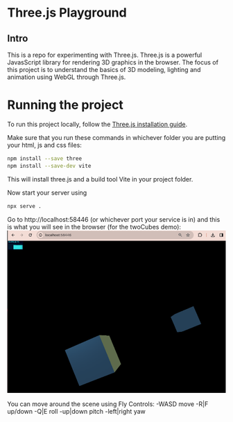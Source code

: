 # Three.js Playground

## Intro
This is a repo for experimenting with Three.js. 
Three.js is a powerful JavasScript library for rendering 3D graphics in the browser.
The focus of this project is to understand the basics of 3D modeling, lighting and animation
using WebGL through Three.js.

# Running the project
To run this project locally, follow the [Three.js installation guide](https://threejs.org/docs/#manual/en/introduction/Installation).

Make sure that you run these commands in whichever folder you are putting your html, js and css files:

```bash
npm install --save three
npm install --save-dev vite
```
This will install three.js and a build tool Vite in your project folder.

Now start your server using 

```bash
npx serve .
```

Go to http://localhost:58446 (or whichever port your service is in) and
this is what you will see in the browser (for the twoCubes demo):
![Two Cubes Simulation](images/twoCubes.png)

You can move around the scene using Fly Controls:
-WASD move
-R|F up/down
-Q|E roll
-up|down pitch
-left|right yaw
